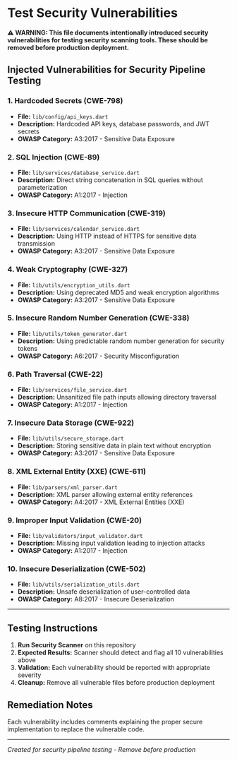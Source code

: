 # Test Security Vulnerabilities

**⚠️ WARNING: This file documents intentionally introduced security vulnerabilities for testing security scanning tools. These should be removed before production deployment.**

## Injected Vulnerabilities for Security Pipeline Testing

### 1. **Hardcoded Secrets (CWE-798)**
- **File:** `lib/config/api_keys.dart`
- **Description:** Hardcoded API keys, database passwords, and JWT secrets
- **OWASP Category:** A3:2017 - Sensitive Data Exposure

### 2. **SQL Injection (CWE-89)**  
- **File:** `lib/services/database_service.dart`
- **Description:** Direct string concatenation in SQL queries without parameterization
- **OWASP Category:** A1:2017 - Injection

### 3. **Insecure HTTP Communication (CWE-319)**
- **File:** `lib/services/calendar_service.dart` 
- **Description:** Using HTTP instead of HTTPS for sensitive data transmission
- **OWASP Category:** A3:2017 - Sensitive Data Exposure

### 4. **Weak Cryptography (CWE-327)**
- **File:** `lib/utils/encryption_utils.dart`
- **Description:** Using deprecated MD5 and weak encryption algorithms
- **OWASP Category:** A3:2017 - Sensitive Data Exposure

### 5. **Insecure Random Number Generation (CWE-338)**
- **File:** `lib/utils/token_generator.dart`
- **Description:** Using predictable random number generation for security tokens
- **OWASP Category:** A6:2017 - Security Misconfiguration

### 6. **Path Traversal (CWE-22)**
- **File:** `lib/services/file_service.dart`
- **Description:** Unsanitized file path inputs allowing directory traversal
- **OWASP Category:** A1:2017 - Injection

### 7. **Insecure Data Storage (CWE-922)**
- **File:** `lib/utils/secure_storage.dart`
- **Description:** Storing sensitive data in plain text without encryption
- **OWASP Category:** A3:2017 - Sensitive Data Exposure

### 8. **XML External Entity (XXE) (CWE-611)**
- **File:** `lib/parsers/xml_parser.dart`
- **Description:** XML parser allowing external entity references
- **OWASP Category:** A4:2017 - XML External Entities (XXE)

### 9. **Improper Input Validation (CWE-20)**
- **File:** `lib/validators/input_validator.dart`
- **Description:** Missing input validation leading to injection attacks
- **OWASP Category:** A1:2017 - Injection

### 10. **Insecure Deserialization (CWE-502)**
- **File:** `lib/utils/serialization_utils.dart`
- **Description:** Unsafe deserialization of user-controlled data
- **OWASP Category:** A8:2017 - Insecure Deserialization

---

## Testing Instructions

1. **Run Security Scanner** on this repository
2. **Expected Results:** Scanner should detect and flag all 10 vulnerabilities above  
3. **Validation:** Each vulnerability should be reported with appropriate severity
4. **Cleanup:** Remove all vulnerable files before production deployment

## Remediation Notes

Each vulnerability includes comments explaining the proper secure implementation to replace the vulnerable code.

---
*Created for security pipeline testing - Remove before production*
